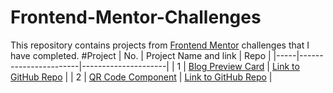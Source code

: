 # Frontend-Mentor-Challenges
This repository contains projects from [Frontend Mentor](https://www.frontendmentor.io/challenges) challenges that I have completed.
#Project
| No. | Project Name and link | Repo                |
|-----|-----------------------|---------------------|
| 1   | [Blog Preview Card](https://davymcdick.github.io/Frontend-Mentor-Challenges/Blog%20Preview%20Card/)     | [Link to GitHub Repo](https://github.com/DavyMcDick/Frontend-Mentor-Challenges/tree/main/Blog%20Preview%20Card) |
| 2   | [QR Code Component](https://davymcdick.github.io/Frontend-Mentor-Challenges/QR%20Code%20Component/)     | [Link to GitHub Repo](https://github.com/DavyMcDick/Frontend-Mentor-Challenges/tree/main/QR%20Code%20Component) |

